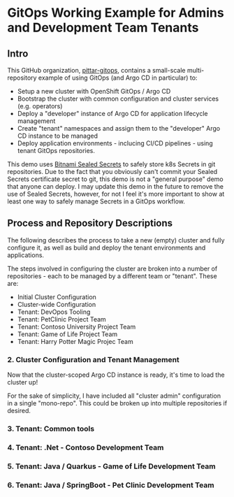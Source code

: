 # GitOps Working Example for Admins and Development Team Tenants

## Intro

This GitHub organization, [pittar-gitops](https://github.com/pittar-gitops/), contains a small-scale multi-repository example of using GitOps (and Argo CD in particular) to:

* Setup a new cluster with OpenShift GitOps / Argo CD
* Bootstrap the cluster with common configuration and cluster services (e.g. operators)
* Deploy a "developer" instance of Argo CD for application lifecycle management
* Create "tenant" namespaces and assign them to the "developer" Argo CD instance to be managed
* Deploy application environments - inclucing CI/CD pipelines - using tenant GitOps repositories.

This demo uses [Bitnami Sealed Secrets](https://github.com/bitnami-labs/sealed-secrets) to safely store k8s Secrets in git repositories.  Due to the fact that you obviously can't commit your Sealed Secrets certificate secret to git, this demo is not a "general purpose" demo that anyone can deploy.  I may update this demo in the future to remove the use of Sealed Secrets, however, for not I feel it's more important to show at least one way to safely manage Secrets in a GitOps workflow. 

## Process and Repository Descriptions

The following describes the process to take a new (empty) cluster and fully configure it, as well as build and deploy the tenant environments and applications.

The steps involved in configuring the cluster are broken into a number of repositories - each to be managed by a different team or "tenant".  These are:

* Initial Cluster Configuration
* Cluster-wide Configuration
* Tenant: DevOpos Tooling
* Tenant: PetClinic Project Team
* Tenant: Contoso University Project Team
* Tenant: Game of Life Project Team
* Tenant: Harry Potter Magic Projec Team



### 2. Cluster Configuration and Tenant Management

Now that the cluster-scoped Argo CD instance is ready, it's time to load the cluster up!

For the sake of simplicity, I have included all "cluster admin" configuration in a single "mono-repo".  This could be broken up into multiple repositories if desired.

### 3. Tenant: Common tools

### 4. Tenant: .Net - Contoso Development Team

### 5. Tenant: Java / Quarkus - Game of Life Development Team

### 6. Tenant: Java / SpringBoot - Pet Clinic Development Team
